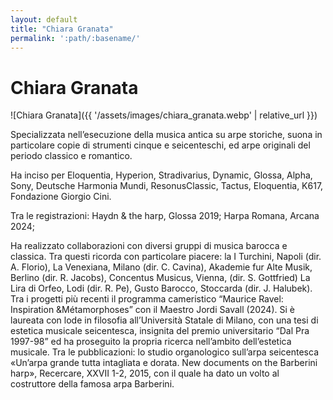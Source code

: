 ```yaml
---
layout: default
title: "Chiara Granata"
permalink: ':path/:basename/'
---
```


# Chiara Granata
![Chiara Granata]({{ '/assets/images/chiara_granata.webp' | relative_url }})

Specializzata nell’esecuzione della musica antica su arpe storiche, suona in particolare copie di strumenti cinque e seicenteschi, ed arpe originali del periodo classico e romantico.

Ha inciso per Eloquentia, Hyperion, Stradivarius, Dynamic, Glossa, Alpha, Sony, Deutsche Harmonia Mundi, ResonusClassic, Tactus, Eloquentia, K617, Fondazione Giorgio Cini.

Tra le registrazioni: Haydn & the harp, Glossa 2019; Harpa Romana, Arcana 2024;

Ha realizzato collaborazioni con diversi gruppi di musica barocca e classica. Tra questi ricorda con particolare piacere: la I Turchini, Napoli (dir. A. Florio), La Venexiana, Milano (dir. C. Cavina), Akademie fur Alte Musik, Berlino (dir. R. Jacobs), Concentus Musicus, Vienna, (dir. S. Gottfried) La Lira di Orfeo, Lodi (dir. R. Pe), Gusto Barocco, Stoccarda (dir. J. Halubek).
Tra i progetti più recenti il programma cameristico “Maurice Ravel: Inspiration &amp;Métamorphoses” con il Maestro Jordi Savall (2024).
Si è laureata con lode in filosofia all’Università Statale di Milano, con una tesi di estetica musicale seicentesca, insignita del premio universitario “Dal Pra 1997-98” ed ha proseguito la propria ricerca nell’ambito dell’estetica musicale. Tra le pubblicazioni: lo studio organologico sull’arpa seicentesca «Un’arpa grande tutta intagliata e dorata. New documents on the Barberini harp», Recercare, XXVII 1-2, 2015, con il quale ha dato un volto al costruttore della famosa arpa Barberini.

